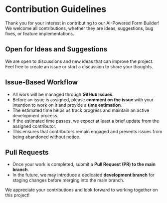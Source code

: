 # Contribution Guidelines

Thank you for your interest in contributing to our AI-Powered Form Builder! We welcome all contributions, whether they are ideas, suggestions, bug fixes, or feature implementations.

## Open for Ideas and Suggestions
We are open to discussions and new ideas that can improve the project. Feel free to create an issue or start a discussion to share your thoughts.

## Issue-Based Workflow
- All work will be managed through **GitHub Issues**.
- Before an issue is assigned, please **comment on the issue** with your intention to work on it and provide a **time estimation**.
- The estimated time helps us track progress and maintain an active development process.
- If the estimated time passes, we expect at least a brief update from the assigned contributor.
- This ensures that contributors remain engaged and prevents issues from being abandoned without notice.

## Pull Requests
- Once your work is completed, submit a **Pull Request (PR) to the main branch**.
- In the future, we may introduce a dedicated **development branch** for staging changes before merging into the main branch.

We appreciate your contributions and look forward to working together on this project!

